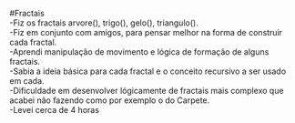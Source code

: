 #Fractais  
	-Fiz os fractais arvore(), trigo(), gelo(), triangulo().  
	-Fiz em conjunto com amigos, para pensar melhor na forma de construir cada fractal.  
	-Aprendi manipulação de movimento e lógica de formação de alguns fractais.  
	-Sabia a ideia básica para cada fractal e o conceito recursivo a ser usado em cada.  
	-Dificuldade em desenvolver lógicamente de fractais mais complexo que acabei não fazendo como por exemplo o do Carpete.  
	-Levei cerca de 4 horas
